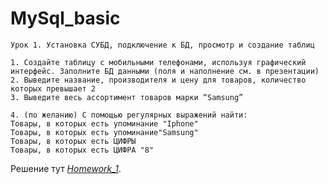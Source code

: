 # MySql_basic

    Урок 1. Установка СУБД, подключение к БД, просмотр и создание таблиц
      
    1. Создайте таблицу с мобильными телефонами, используя графический интерфейс. Заполните БД данными (поля и наполнение см. в презентации)
    2. Выведите название, производителя и цену для товаров, количество которых превышает 2
    3. Выведите весь ассортимент товаров марки “Samsung”

    4. (по желанию) С помощью регулярных выражений найти:
    Товары, в которых есть упоминание "Iphone"
    Товары, в которых есть упоминание"Samsung"
    Товары, в которых есть ЦИФРЫ
    Товары, в которых есть ЦИФРА "8"
    
   Решение тут _[Homework_1](https://github.com/TiRastaMafia/MySql_basic/tree/main/Homework_1)_.


